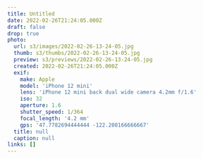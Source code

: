 ```yaml
---
title: Untitled
date: 2022-02-26T21:24:05.000Z
draft: false
drop: true
photo:
  url: s3/images/2022-02-26-13-24-05.jpg
  thumb: s3/thumbs/2022-02-26-13-24-05.jpg
  preview: s3/previews/2022-02-26-13-24-05.jpg
  created: 2022-02-26T21:24:05.000Z
  exif:
    make: Apple
    model: 'iPhone 12 mini'
    lens: 'iPhone 12 mini back dual wide camera 4.2mm f/1.6'
    iso: 32
    aperture: 1.6
    shutter_speed: 1/364
    focal_length: '4.2 mm'
    gps: '47.7782694444444 -122.208166666667'
  title: null
  caption: null
links: []
---
```

